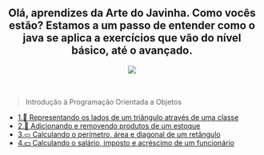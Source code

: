 <div>
<h2 align="center"> Olá, aprendizes da Arte do Javinha. Como vocês estão? Estamos a um passo de entender como o java se aplica a exercícios que vão do nível básico, até o avançado.</h2>
</div>

<div align="center">
  <img src="https://media2.giphy.com/media/v1.Y2lkPTc5MGI3NjExNnh1OXdid3F3cnVsYjRnbmRldnpsaGVkeTl4amc3ZWN3ZmN6bG52ciZlcD12MV9pbnRlcm5hbF9naWZfYnlfaWQmY3Q9Zw/G4WadRySq8IROWOLwc/giphy.gif"> </img>
</div> <br> <br>


> Introdução à Programação Orientada a Objetos
- [1.🔺 Representando os lados de um triângulo através de uma classe](./ladosDeUmTriangulo.md)
- [2.🛒 Adicionando e removendo produtos de um estoque](./estoqueEQuantidade.md)
- [3.▭  Calculando o perímetro, área e diagonal de um retângulo](./ladosDeUmRetangulo.md)
- [4.💵 Calculando o salário, imposto e acréscimo de um funcionário](./salarioFuncionario.md)
